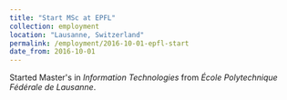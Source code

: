 ```yaml
---
title: "Start MSc at EPFL"
collection: employment
location: "Lausanne, Switzerland"
permalink: /employment/2016-10-01-epfl-start
date_from: 2016-10-01
---
```

Started Master's in *Information Technologies* from *École Polytechnique Fédérale de Lausanne*.
